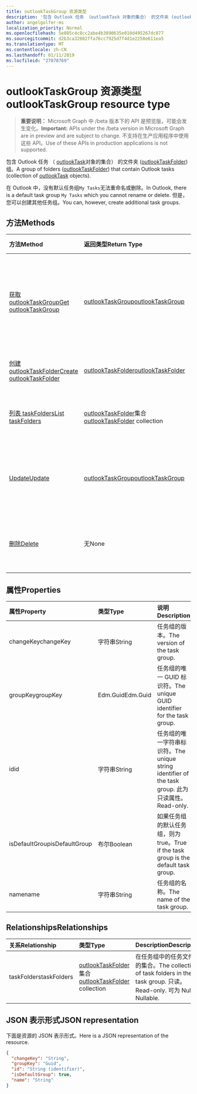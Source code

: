 ```yaml
---
title: outlookTaskGroup 资源类型
description: '包含 Outlook 任务 （outlookTask 对象的集合） 的文件夹 (outlookTaskFolder) 组。 '
author: angelgolfer-ms
localization_priority: Normal
ms.openlocfilehash: 5e885c4c8cc2abe4b3890635e010d495267dc877
ms.sourcegitcommit: d2b3ca32602ffa76cc7925d7f4d1e2258e611ea5
ms.translationtype: MT
ms.contentlocale: zh-CN
ms.lasthandoff: 01/11/2019
ms.locfileid: "27878769"
---
```

# <a name="outlooktaskgroup-resource-type"></a><span data-ttu-id="d42ce-103">outlookTaskGroup 资源类型</span><span class="sxs-lookup"><span data-stu-id="d42ce-103">outlookTaskGroup resource type</span></span>

> <span data-ttu-id="d42ce-104">**重要说明：** Microsoft Graph 中 /beta 版本下的 API 是预览版，可能会发生变化。</span><span class="sxs-lookup"><span data-stu-id="d42ce-104">**Important:** APIs under the /beta version in Microsoft Graph are in preview and are subject to change.</span></span> <span data-ttu-id="d42ce-105">不支持在生产应用程序中使用这些 API。</span><span class="sxs-lookup"><span data-stu-id="d42ce-105">Use of these APIs in production applications is not supported.</span></span>

<span data-ttu-id="d42ce-106">包含 Outlook 任务 （ [outlookTask](outlooktask.md)对象的集合） 的文件夹 ([outlookTaskFolder](outlooktaskfolder.md)) 组。</span><span class="sxs-lookup"><span data-stu-id="d42ce-106">A group of folders ([outlookTaskFolder](outlooktaskfolder.md)) that contain Outlook tasks (collection of [outlookTask](outlooktask.md) objects).</span></span> 

<span data-ttu-id="d42ce-107">在 Outlook 中，没有默认任务组`My Tasks`无法重命名或删除。</span><span class="sxs-lookup"><span data-stu-id="d42ce-107">In Outlook, there is a default task group `My Tasks` which you cannot rename or delete.</span></span> <span data-ttu-id="d42ce-108">但是，您可以创建其他任务组。</span><span class="sxs-lookup"><span data-stu-id="d42ce-108">You can, however, create additional task groups.</span></span> 


## <a name="methods"></a><span data-ttu-id="d42ce-109">方法</span><span class="sxs-lookup"><span data-stu-id="d42ce-109">Methods</span></span>

| <span data-ttu-id="d42ce-110">方法</span><span class="sxs-lookup"><span data-stu-id="d42ce-110">Method</span></span>           | <span data-ttu-id="d42ce-111">返回类型</span><span class="sxs-lookup"><span data-stu-id="d42ce-111">Return Type</span></span>    |<span data-ttu-id="d42ce-112">说明</span><span class="sxs-lookup"><span data-stu-id="d42ce-112">Description</span></span>|
|:---------------|:--------|:----------|
|[<span data-ttu-id="d42ce-113">获取 outlookTaskGroup</span><span class="sxs-lookup"><span data-stu-id="d42ce-113">Get outlookTaskGroup</span></span>](../api/outlooktaskgroup-get.md) | [<span data-ttu-id="d42ce-114">outlookTaskGroup</span><span class="sxs-lookup"><span data-stu-id="d42ce-114">outlookTaskGroup</span></span>](outlooktaskgroup.md) |<span data-ttu-id="d42ce-115">要获取的属性和指定 Outlook 任务组的关系。</span><span class="sxs-lookup"><span data-stu-id="d42ce-115">Get the properties and relationships of the specified Outlook task group.</span></span>|
|[<span data-ttu-id="d42ce-116">创建 outlookTaskFolder</span><span class="sxs-lookup"><span data-stu-id="d42ce-116">Create outlookTaskFolder</span></span>](../api/outlooktaskgroup-post-taskfolders.md) |[<span data-ttu-id="d42ce-117">outlookTaskFolder</span><span class="sxs-lookup"><span data-stu-id="d42ce-117">outlookTaskFolder</span></span>](outlooktaskfolder.md)| <span data-ttu-id="d42ce-118">创建 Outlook 任务文件夹。</span><span class="sxs-lookup"><span data-stu-id="d42ce-118">Create an Outlook task folder.</span></span>|
|[<span data-ttu-id="d42ce-119">列表 taskFolders</span><span class="sxs-lookup"><span data-stu-id="d42ce-119">List taskFolders</span></span>](../api/outlooktaskgroup-list-taskfolders.md) |<span data-ttu-id="d42ce-120">[outlookTaskFolder](outlooktaskfolder.md)集合</span><span class="sxs-lookup"><span data-stu-id="d42ce-120">[outlookTaskFolder](outlooktaskfolder.md) collection</span></span>| <span data-ttu-id="d42ce-121">获取 Outlook 任务文件夹的集合。</span><span class="sxs-lookup"><span data-stu-id="d42ce-121">Get a collection of Outlook task folders.</span></span>|
|[<span data-ttu-id="d42ce-122">Update</span><span class="sxs-lookup"><span data-stu-id="d42ce-122">Update</span></span>](../api/outlooktaskgroup-update.md) | [<span data-ttu-id="d42ce-123">outlookTaskGroup</span><span class="sxs-lookup"><span data-stu-id="d42ce-123">outlookTaskGroup</span></span>](outlooktaskgroup.md)  |<span data-ttu-id="d42ce-124">更新 Outlook 任务组的可写属性。</span><span class="sxs-lookup"><span data-stu-id="d42ce-124">Update the writable properties of an Outlook task group.</span></span> |
|[<span data-ttu-id="d42ce-125">删除</span><span class="sxs-lookup"><span data-stu-id="d42ce-125">Delete</span></span>](../api/outlooktaskgroup-delete.md) | <span data-ttu-id="d42ce-126">无</span><span class="sxs-lookup"><span data-stu-id="d42ce-126">None</span></span> |<span data-ttu-id="d42ce-127">删除指定的 Outlook 任务组。</span><span class="sxs-lookup"><span data-stu-id="d42ce-127">Delete the specified Outlook task group.</span></span> |

## <a name="properties"></a><span data-ttu-id="d42ce-128">属性</span><span class="sxs-lookup"><span data-stu-id="d42ce-128">Properties</span></span>
| <span data-ttu-id="d42ce-129">属性</span><span class="sxs-lookup"><span data-stu-id="d42ce-129">Property</span></span>     | <span data-ttu-id="d42ce-130">类型</span><span class="sxs-lookup"><span data-stu-id="d42ce-130">Type</span></span>   |<span data-ttu-id="d42ce-131">说明</span><span class="sxs-lookup"><span data-stu-id="d42ce-131">Description</span></span>|
|:---------------|:--------|:----------|
|<span data-ttu-id="d42ce-132">changeKey</span><span class="sxs-lookup"><span data-stu-id="d42ce-132">changeKey</span></span>|<span data-ttu-id="d42ce-133">字符串</span><span class="sxs-lookup"><span data-stu-id="d42ce-133">String</span></span>|<span data-ttu-id="d42ce-134">任务组的版本。</span><span class="sxs-lookup"><span data-stu-id="d42ce-134">The version of the task group.</span></span>|
|<span data-ttu-id="d42ce-135">groupKey</span><span class="sxs-lookup"><span data-stu-id="d42ce-135">groupKey</span></span>|<span data-ttu-id="d42ce-136">Edm.Guid</span><span class="sxs-lookup"><span data-stu-id="d42ce-136">Edm.Guid</span></span>|<span data-ttu-id="d42ce-137">任务组的唯一 GUID 标识符。</span><span class="sxs-lookup"><span data-stu-id="d42ce-137">The unique GUID identifier for the task group.</span></span>|
|<span data-ttu-id="d42ce-138">id</span><span class="sxs-lookup"><span data-stu-id="d42ce-138">id</span></span>|<span data-ttu-id="d42ce-139">字符串</span><span class="sxs-lookup"><span data-stu-id="d42ce-139">String</span></span>|<span data-ttu-id="d42ce-140">任务组的唯一字符串标识符。</span><span class="sxs-lookup"><span data-stu-id="d42ce-140">The unique string identifier of the task group.</span></span> <span data-ttu-id="d42ce-141">此为只读属性。</span><span class="sxs-lookup"><span data-stu-id="d42ce-141">Read-only.</span></span>|
|<span data-ttu-id="d42ce-142">isDefaultGroup</span><span class="sxs-lookup"><span data-stu-id="d42ce-142">isDefaultGroup</span></span>|<span data-ttu-id="d42ce-143">布尔</span><span class="sxs-lookup"><span data-stu-id="d42ce-143">Boolean</span></span>|<span data-ttu-id="d42ce-144">如果任务组的默认任务组，则为 true。</span><span class="sxs-lookup"><span data-stu-id="d42ce-144">True if the task group is the default task group.</span></span>|
|<span data-ttu-id="d42ce-145">name</span><span class="sxs-lookup"><span data-stu-id="d42ce-145">name</span></span>|<span data-ttu-id="d42ce-146">字符串</span><span class="sxs-lookup"><span data-stu-id="d42ce-146">String</span></span>|<span data-ttu-id="d42ce-147">任务组的名称。</span><span class="sxs-lookup"><span data-stu-id="d42ce-147">The name of the task group.</span></span>|

## <a name="relationships"></a><span data-ttu-id="d42ce-148">Relationships</span><span class="sxs-lookup"><span data-stu-id="d42ce-148">Relationships</span></span>
| <span data-ttu-id="d42ce-149">关系</span><span class="sxs-lookup"><span data-stu-id="d42ce-149">Relationship</span></span> | <span data-ttu-id="d42ce-150">类型</span><span class="sxs-lookup"><span data-stu-id="d42ce-150">Type</span></span>   |<span data-ttu-id="d42ce-151">Description</span><span class="sxs-lookup"><span data-stu-id="d42ce-151">Description</span></span>|
|:---------------|:--------|:----------|
|<span data-ttu-id="d42ce-152">taskFolders</span><span class="sxs-lookup"><span data-stu-id="d42ce-152">taskFolders</span></span>|<span data-ttu-id="d42ce-153">[outlookTaskFolder](outlooktaskfolder.md)集合</span><span class="sxs-lookup"><span data-stu-id="d42ce-153">[outlookTaskFolder](outlooktaskfolder.md) collection</span></span>| <span data-ttu-id="d42ce-154">在任务组中的任务文件夹的集合。</span><span class="sxs-lookup"><span data-stu-id="d42ce-154">The collection of task folders in the task group.</span></span> <span data-ttu-id="d42ce-155">只读。</span><span class="sxs-lookup"><span data-stu-id="d42ce-155">Read-only.</span></span> <span data-ttu-id="d42ce-156">可为 Null。</span><span class="sxs-lookup"><span data-stu-id="d42ce-156">Nullable.</span></span>|

## <a name="json-representation"></a><span data-ttu-id="d42ce-157">JSON 表示形式</span><span class="sxs-lookup"><span data-stu-id="d42ce-157">JSON representation</span></span>
<span data-ttu-id="d42ce-158">下面是资源的 JSON 表示形式。</span><span class="sxs-lookup"><span data-stu-id="d42ce-158">Here is a JSON representation of the resource.</span></span>

<!-- {
  "blockType": "resource",
  "optionalProperties": [

  ],
  "@odata.type": "microsoft.graph.outlookTaskGroup"
}-->

```json
{
  "changeKey": "String",
  "groupKey": "Guid",
  "id": "String (identifier)",
  "isDefaultGroup": true,
  "name": "String"
}

```

<!-- uuid: 8fcb5dbc-d5aa-4681-8e31-b001d5168d79
2015-10-25 14:57:30 UTC -->
<!-- {
  "type": "#page.annotation",
  "description": "outlookTaskGroup resource",
  "keywords": "",
  "section": "documentation",
  "tocPath": ""
}-->

